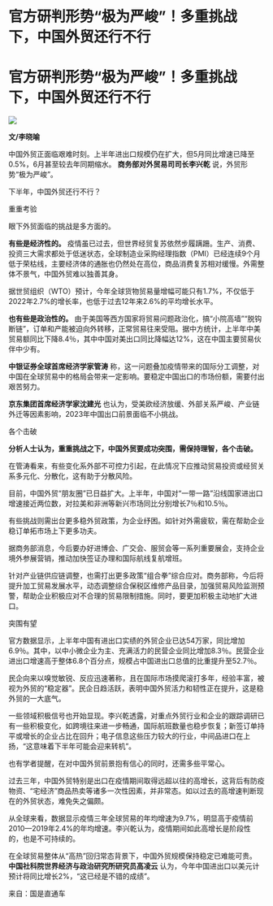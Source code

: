 # 官方研判形势“极为严峻”！多重挑战下，中国外贸还行不行

# 官方研判形势“极为严峻”！多重挑战下，中国外贸还行不行

![](https://inews.gtimg.com/om_bt/OQLyCHjY1oQRHiEiaJeMzNqZO2_wyy52sg9Tfwt1nAGqsAA/1000)

**文/李晓喻**

中国外贸正面临艰难时刻。上半年进出口规模仍在扩大，但5月同比增速已降至0.5%，6月甚至较去年同期缩水。 **商务部对外贸易司司长李兴乾**
说，外贸形势“极为严峻”。

下半年，中国外贸还行不行？

重重考验

眼下外贸面临的挑战是多方面的。

**有些是经济性的。**
疫情虽已过去，但世界经贸复苏依然步履蹒跚。生产、消费、投资三大需求都处于低迷状态，全球制造业采购经理指数（PMI）已经连续9个月低于荣枯线，主要经济体的通胀也仍然处在高位，商品消费复苏相对缓慢。外需整体不景气，中国外贸难以独善其身。

据世贸组织（WTO）预计，今年全球货物贸易量增幅可能只有1.7%，不仅低于2022年2.7%的增长率，也低于过去12年来2.6%的平均增长水平。

**也有些是政治性的。**
由于美国等西方国家将贸易问题政治化，搞“小院高墙”“脱钩断链”，订单和产能被迫向外转移，正常贸易往来受阻。据中方统计，上半年中美贸易额同比下降8.4％，其中中国对美出口同比降幅达12%，这在中国主要贸易伙伴中少有。

**中银证券全球首席经济学家管涛**
称，这一问题叠加疫情带来的国际分工调整，对中国在全球贸易中的格局会带来一定影响。要稳定中国出口的市场份额，需要付出艰苦努力。

**京东集团首席经济学家沈建光** 也认为，受美欧经济放缓、外部关系严峻、产业链外迁等因素影响，2023年中国出口前景面临不小挑战。

各个击破

**分析人士认为，重重挑战之下，中国外贸要成功突围，需保持理智，各个击破。**

在管涛看来，有些变化系外部不可控力引起，在此情况下应推动贸易投资或经贸关系多元化、分散化，这有助于分散风险。

目前，中国外贸“朋友圈”已日益扩大。上半年，中国对“一带一路”沿线国家进出口增速接近两位数，对拉美和非洲等新兴市场同比分别增长7％和10.5％。

有些挑战则需出台更多稳外贸政策，为企业纾困。如针对外需疲软，需在帮助企业稳订单拓市场上下更多功夫。

据商务部消息，今后要办好进博会、广交会、服贸会等一系列重要展会，支持企业境外参展营销，推动加快签证办理和国际航线复航增班。

针对产业链供应链调整，也需打出更多政策“组合拳”综合应对。商务部称，今后将提升加工贸易发展水平，动态调整综合保税区维修产品目录，加强贸易风险监测预警，帮助企业积极应对不合理的贸易限制措施。同时，要更加积极主动地扩大进口。

突围有望

官方数据显示，上半年中国有进出口实绩的外贸企业已达54万家，同比增加6.9％。其中，以中小微企业为主、充满活力的民营企业同比增加8.3％。民营企业进出口增速高于整体6.8个百分点，规模占中国进出口总值的比重提升至52.7％。

民企向来以嗅觉敏锐、反应迅速著称，且在国际市场摸爬滚打多年，经验丰富，被视为外贸的“稳定器”。民企日趋活跃，表明中国外贸活力和韧性正在提升，这是稳外贸的一大底气。

一些领域积极信号也开始显现。李兴乾透露，对重点外贸行业和企业的跟踪调研已有一些积极变化，如跨境往来进一步畅通，国际航班数量也稳步恢复；新签订单持平或增长的企业占比在回升；电子信息这些压力较大的行业，中间品进口在上扬，“这意味着下半年可能会迎来转机”。

也有学者提醒，在对中国外贸前景抱有信心的同时，还需多些平常心。

过去三年，中国外贸特别是出口在疫情期间取得远超以往的高增长，这背后有防疫物资、“宅经济”商品热卖等诸多一次性因素，并非常态。如以过去的高增速判断现在的外贸状态，难免失之偏颇。

从全球来看，数据显示疫情三年全球贸易的年均增速为9.7%，明显高于疫情前2010—2019年2.4%的年均增速。李兴乾认为，疫情期间如此高增长是阶段性的，也是不可持续的。

在全球贸易整体从“高热”回归常态背景下，中国外贸规模保持稳定已难能可贵。 **中国社科院世界经济与政治研究所研究员高凌云**
认为，今年中国进出口以美元计预计将同比增长2%，“这已经是不错的成绩”。

来自：国是直通车

